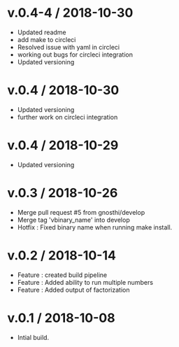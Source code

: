 
v.0.4-4 / 2018-10-30
==================

  * Updated readme
  * add make to circleci
  * Resolved issue with yaml in circleci
  * working out bugs for circleci integration
  * Updated versioning

v.0.4 / 2018-10-30
==================

  * Updated versioning
  * further work on circleci integration

v.0.4 / 2018-10-29
==================

  * Updated versioning

v.0.3 / 2018-10-26
==================

  * Merge pull request #5 from gnosthi/develop
  * Merge tag 'vbinary_name' into develop
  * Hotfix : Fixed binary name when running make install.

v.0.2 / 2018-10-14
==================
  * Feature : created build pipeline
  * Feature : Added ability to run multiple numbers
  * Feature : Added output of factorization

v.0.1 / 2018-10-08
==================
  * Intial build.

